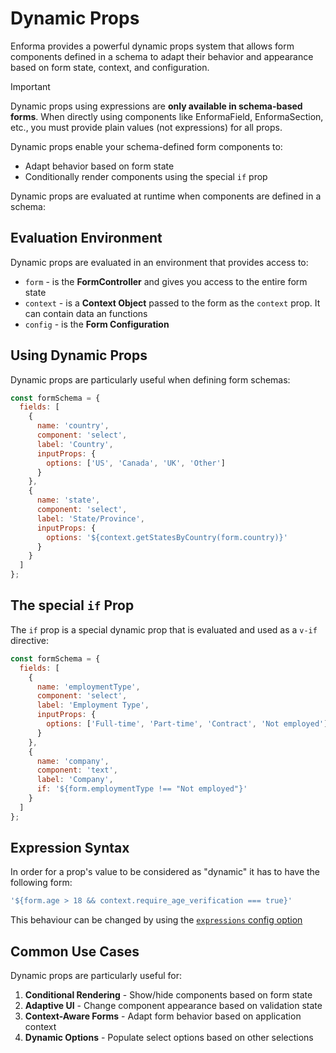 # Dynamic Props

Enforma provides a powerful dynamic props system that allows form components defined in a schema to adapt their behavior and appearance based on form state, context, and configuration.

> [!IMPORTANT] 
> Dynamic props using expressions are **only available in schema-based forms**. When directly using components like EnformaField, EnformaSection, etc., you must provide plain values (not expressions) for all props.

Dynamic props enable your schema-defined form components to:
- Adapt behavior based on form state
- Conditionally render components using the special `if` prop

Dynamic props are evaluated at runtime when components are defined in a schema:

## Evaluation Environment

Dynamic props are evaluated in an environment that provides access to:

- `form` - is the **FormController** and gives you access to the entire form state
- `context` - is a **Context Object** passed to the form as the `context` prop. It can contain data an functions
- `config` - is the **Form Configuration**

## Using Dynamic Props

Dynamic props are particularly useful when defining form schemas:

```js
const formSchema = {
  fields: [
    {
      name: 'country',
      component: 'select',
      label: 'Country',
      inputProps: {
        options: ['US', 'Canada', 'UK', 'Other']
      }
    },
    {
      name: 'state',
      component: 'select',
      label: 'State/Province',
      inputProps: {
        options: '${context.getStatesByCountry(form.country)}'
      }
    }
  ]
};
```

## The special `if` Prop

The `if` prop is a special dynamic prop that is evaluated and used as a `v-if` directive:

```js
const formSchema = {
  fields: [
    {
      name: 'employmentType',
      component: 'select',
      label: 'Employment Type',
      inputProps: {
        options: ['Full-time', 'Part-time', 'Contract', 'Not employed']
      }
    },
    {
      name: 'company',
      component: 'text',
      label: 'Company',
      if: '${form.employmentType !== "Not employed"}'
    }
  ]
};
```

## Expression Syntax

In order for a prop's value to be considered as "dynamic" it has to have the following form:

```js
'${form.age > 18 && context.require_age_verification === true}'
```

This behaviour can be changed by using the [`expressions` config option](/core-concepts/configuration.md)

## Common Use Cases

Dynamic props are particularly useful for:

1. **Conditional Rendering** - Show/hide components based on form state
2. **Adaptive UI** - Change component appearance based on validation state
3. **Context-Aware Forms** - Adapt form behavior based on application context
4. **Dynamic Options** - Populate select options based on other selections